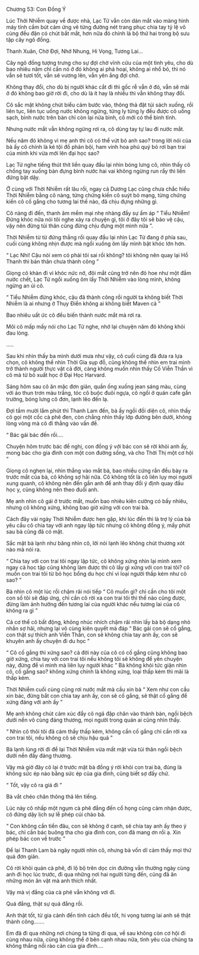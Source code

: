 




Chương 53: Con Đồng Ý


Lúc Thời Nhiễm quay về được nhà, Lạc Tử vẫn còn dán mắt vào màng hình máy tính cầm bút cảm ứng vẽ từng đường nét trang phục chia tay tỷ lệ vô cùng đều đặn có chút bắt mắt, hơn nữa đó chính là bộ thứ hai trong bộ sưu tập cây ngô đồng.

Thanh Xuân, Chờ Đợi, Nhớ Nhung, Hi Vọng, Tương Lai...

Cây ngô đồng tượng trưng cho sự đợi chờ vĩnh cửu của một tình yêu, cho dù bao nhiêu năm chỉ cần nó ở đó không ai phá hoại, không ai nhổ bỏ, thì nó vẫn sẽ tươi tốt, vẫn sẽ vương lên, vẫn yên ắng đợi chờ.

Không thay đổi, cho dù bị người khác cắt đi thì gốc rễ vẫn ở đó, vẫn sẽ mãi ở đó không bao giờ rời đi, cho dù là ít hay là nhiều thì vẫn không thay đổi.

Cô sắc mặt không chút biểu cảm bước vào, thông thả đặt túi sách xuống, rồi liên tục, liên tục uống nước không ngừng, từng ly từng ly đều được cô uống sạch, bình nước trên bàn chỉ còn lại nửa bình, cô mới có thể bình tĩnh.

Nhưng nước mắt vẫn không ngừng rơi ra, cô dùng tay tự lau đi nước mắt.

Nếu năm đó không vì mẹ anh thì cô có thể vứt bỏ anh sao? trong lời nói của bà ấy cô chính là kẻ tội đồ phản bội, ham vinh hoa phú quý bỏ rơi bạn trai của mình khi vừa mới lên đại học sao?

Lạc Tử nghe tiếng thút thít liền quay đầu lại nhìn bóng lưng cô, nhìn thấy cô chống tay xuống bàn đựng bình nước hai vai không ngừng run rẩy thì liền đứng bật dậy.

Ở cùng với Thời Nhiễm rất lâu rồi, ngay cả Dương Lạc cũng chưa chắc hiểu Thời Nhiễm bằng cô nàng, từng chứng kiến cô suýt bỏ mạng, từng chứng kiến cô cố gắng cho tương lai thế nào, đã chịu đựng những gì.



Cô nàng đi đến, thanh âm mềm mại nhẹ nhàng đầy sự ấm áp “ Tiểu Nhiễm! Đừng khóc nữa nói tôi nghe xảy ra chuyện gì, tôi ở đây tôi sẽ bảo vệ cậu, vậy nên đừng tủi thân cũng đừng chịu đựng một mình nữa ”.

Thời Nhiễm từ từ đứng thẳng rồi quay đầu lại nhìn Lạc Tử đang ở phía sau, cuối cùng không nhịn được mà ngồi xuống ôm lấy mình bật khóc lớn hơn.

“ Lạc Nhi! Cậu nói xem có phải tôi sai rồi không? tôi không nên quay lại Hồ Thanh thì bản thân chưa thành công ”

Giọng cô khàn đi vì khóc nức nở, đôi mắt cũng trở nên đỏ hoe như một đầm nước chết, Lạc Tử ngồi xuống ôm lấy Thời Nhiễm vào lòng mình, không ngừng an ủi cô.

“ Tiểu Nhiễm đừng khóc, cậu đã thành công rồi người ta không biết Thời Nhiễm là ai nhưng ở Thụy Điển không ai không biết Maven cả ”

Bao nhiêu uất ức cô đều biến thành nước mắt mà rơi ra.

Môi cô mấp mấy nói cho Lạc Tử nghe, nhớ lại chuyện năm đó không khỏi đau lòng.

.....

Sau khi nhìn thấy ba mình dưới mưa như vậy, cô cuối cùng đã đưa ra lựa chọn, cô không thể nhìn Thời Gia sụp đỗ, cũng không thể nhìn em trai mình trở thành người thực vật cả đời, càng không muốn nhìn thấy Cố Viễn Thần vì cô mà từ bỏ xuất học ở Đại Học Harvard.

Sáng hôm sau cô ăn mặc đơn giản, quần ống xuống jean sáng màu, cùng với áo thun trơn màu trắng, tóc cô buộc đuôi ngựa, cô ngồi ở quán cafe gần trường, bóng lưng cô đơn, lạnh lẽo đến lạ.

Đợi tầm mười lắm phút thì Thanh Lam đến, bà ấy ngồi đối diện cô, nhìn thấy cô gọi một cốc cà phê đen, còn chẳng nhìn thấy lớp đường bên dưới, không lòng vòng mà cô đi thẳng vào vấn đề.

“ Bác gái bác đến rồi....

Chuyện hôm trước bác đề nghị, con đồng ý với bác con sẽ rời khỏi anh ấy, mong bác cho gia đình con một con đường sống, và cho Thời Thị một cơ hội ”

Giọng cô nghẹn lại, nhìn thẳng vào mắt bà, bao nhiều cứng rắn đều bày ra trước mắt của bà, cô không sợ hãi nữa. Cô không tốt là cô liên lụy mọi người xung quanh, cô không nên đến gần anh để anh thay đổi ý định quay đầu học y, cũng không nên theo đuổi anh.



Mẹ anh nhìn cô gái ở trước mắt, muốn bao nhiêu kiên cường có bấy nhiêu, nhưng cô không xứng, không bao giờ xứng với con trai bà.

Cách đây vài ngày Thời Nhiễm được hẹn gặp, khi lúc đến thì là trợ lý của bà yêu cầu cô chia tay với anh ngay lập tức nhưng cô không đồng ý, mấy phút sau bà cũng đã có mặt.

Sắc mặt bà lạnh như băng nhìn cô, lời nói lạnh lẽo không chút thương xót nào mà nói ra.

“ Chia tay với con trai tôi ngay lập tức, cô không xứng nhìn lại mình xem ngay cả học tập cũng không làm được thì cô lấy gì xứng với con trai tôi? cô muốn con trai tôi từ bỏ học bổng du học chỉ vì loại người thấp kém như cô sao? ”

Bà nhìn cô một lúc rồi chậm rãi nói tiếp “ Cô muốn gì? chỉ cần cho tôi một con số tôi sẽ đáp ứng, chỉ cần cô rời xa con trai tôi thì thế nào cũng được, đừng làm ảnh hưởng đến tương lai của người khác nếu tương lai của cô không ra gì ”

Cả cơ thể cô bất động, không nhúc nhích chậm rãi nhìn lấy bà bộ dạng nhỏ nhắn sợ hãi, nhưng lại vô cùng kiên quyết mà đáp “ Bác gái con sẽ cố gắng, con thật sự thích anh Viễn Thần, con sẽ không chia tay anh ấy, con sẽ khuyên anh ấy chuyện đi du học ”

“ Cô cố gắng thì xứng sao? cả đời này của cô có cố gắng cũng không bao giờ xứng, chia tay với con trai tôi nếu không tôi sẽ không để yên chuyện này, đừng để vì mình mà liên lụy người khác ” Bà không khỏi tức giận nhìn cô, cố gắng sao? không xứng chính là không xứng, loại thấp kém thì mãi là thấp kém.

Thời Nhiễm cuối cùng cũng rơi nước mắt mà cầu xin bà “ Xem như con cầu xin bác, đừng bắt con chia tay anh ấy, con sẽ cố gắng, sẽ thật cố gắng để xứng đáng với anh ấy ”

Mẹ anh không chút cảm xúc đẩy cô ngã đập chân vào thành bàn, ngồi bệch dưới nền vô cùng đáng thương, mọi người trong quán ai cũng nhìn thấy.

“ Nhìn cô thôi tôi đã cảm thấy thấp kém, không cần cố gắng chỉ cần rời xa con trai tôi, nếu không cô sẽ chịu hậu quả ”

Bà lạnh lùng rời đi để lại Thời Nhiễm vừa mất mặt vừa tủi thân ngồi bệch dưới nền đầy đáng thương.

Vậy mà giờ đây cô lại ở trước mặt bà đồng ý rời khỏi con trai bà, đúng là không sức ép nào bằng sức ép của gia đình, cũng biết sợ đấy chứ.

“ Tốt, vậy cô ra giá đi ”



Bà vắt chéo chân thông thả lên tiếng.

Lúc này cô nhấp một ngụm cà phê đắng đến cổ họng cũng cảm nhận được, cô đứng dậy lịch sự lễ phép cúi chào bà.

“ Con không cần tiền đâu, con sẽ không ở cạnh, sẽ chia tay anh ấy theo ý bác, chỉ cần bác buông tha cho gia đình con, con đã mang ơn rồi ạ. Xin phép bác con về trước ”

Để lại Thanh Lam bà ngây người nhìn cô, nhưng bà vốn dĩ cảm thấy mọi thứ quá đơn giản.

Cô rời khỏi quán cà phê, đi lộ bộ trên dọc cin đường vẫn thường ngày cùng anh đi học lúc trước, đi qua những nơi hai người từng đến, cũng đã ăn những món ăn vặt mà anh thích nhất.

Vậy mà vị đắng của cà phê vẫn không vơi đi.

Quá đắng, thật sự quá đắng rồi.

Anh thật tốt, từ gia cảnh đến tính cách đều tốt, hi vọng tương lai anh sẽ thật thành công.......

Em đã đi qua những nơi chúng ta từng đi qua, về sau không còn cơ hội đi cùng nhau nữa, cũng không thể ở bên cạnh nhau nữa, tình yêu của chúng ta không thắng nổi rào cản của gia đình....




